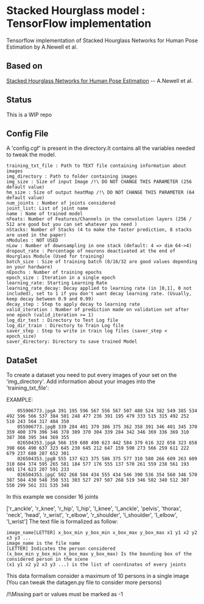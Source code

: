 # Stacked Hourglass model : TensorFlow implementation
Tensorflow implementation of Stacked Hourglass Networks for Human Pose Estimation by A.Newell et al.
## Based on
[Stacked Hourglass Networks for Human Pose Estimation](https://arxiv.org/abs/1603.06937) -- A.Newell et al.
## Status
This is a WIP repo

## Config File
A 'config.cgf' is present in the directory.It contains all the variables needed to tweak the model.
	
	training_txt_file : Path to TEXT file containing information about images
	img_directory : Path to folder containing images
	img_size : Size of input Image /!\ DO NOT CHANGE THIS PARAMETER (256 default value)
	hm_size : Size of output heatMap /!\ DO NOT CHANGE THIS PARAMETER (64 default value)
	num_joints : Number of joints considered
	joint_list: List of joint name
	name : Name of trained model
	nFeats: Number of Features/Channels in the convolution layers (256 / 512 are good but you can set whatever you need )
	nStacks: Number of Stacks (4 to make the faster prediction, 8 stacks are used in the paper)
	nModules : NOT USED
	nLow : Number of downsampling in one stack (default: 4 => dim 64->4)
	dropout_rate : Percentage of neurons deactivated at the end of Hourglass Module (Used for training)
	batch_size : Size of training batch (8/16/32 are good values depending on your hardware)
	nEpochs : Number of training epochs
	epoch_size : Iteration in a single epoch
	learning_rate: Starting Learning Rate
	learning_rate_decay: Decay applied to learning rate (in ]0,1], 0 not included), set to 1 if you don't want decay learning rate. (Usually, keep decay between 0.9 and 0.99)
	decay_step : Step to apply decay to learning rate
	valid_iteration : Number of prediction made on validation set after one epoch (valid_iteration >= 1)
	log_dir_test : Directory to Test Log file
	log_dir_train : Directory to Train Log file
	saver_step : Step to write in train log files (saver_step < epoch_size)
	saver_directory: Directory to save trained Model
## DataSet
To create a dataset you need to put every images of your set on the 'img_directory'.
Add information about your images into the 'training_txt_file':

EXAMPLE:

		055906773.jpgA 391 195 596 567 556 567 507 480 524 382 549 385 534 492 596 566 537 384 501 248 477 236 391 195 479 333 515 315 492 252 510 243 564 317 484 350
		055906773.jpgB 339 284 401 379 386 375 362 358 391 346 401 345 370 359 400 379 396 346 378 309 370 304 339 284 342 346 369 336 369 310 387 308 395 344 369 355
		026504353.jpgA 566 159 680 490 623 442 584 379 616 322 658 323 658 398 666 490 637 323 645 230 645 212 647 159 590 273 566 259 611 222 679 237 680 287 652 301
		026504353.jpgB 555 137 623 375 586 375 577 310 580 266 609 263 609 310 604 374 595 265 581 184 577 176 555 137 570 261 559 238 561 193 601 174 623 207 591 233
		026504353.jpgC 502 268 584 434 555 434 546 390 536 354 560 346 570 387 584 430 548 350 531 303 527 297 507 268 519 346 502 340 512 307 550 299 561 331 535 348
In this example we consider 16 joints

['r_anckle', 'r_knee', 'r_hip', 'l_hip', 'l_knee', 'l_anckle', 'pelvis', 'thorax', 'neck', 'head', 'r_wrist', 'r_elbow', 'r_shoulder', 'l_shoulder', 'l_elbow', 'l_wrist']
The text file is formalized as follow:

	image_name[LETTER] x_box_min y_box_min x_box_max y_box_max x1 y1 x2 y2 x3 y3 ...
	image_name is the file name
	[LETTER] Indicates the person considered
	(x_box_min y_box_min x_box_max y_box_max) Is the bounding box of the considered person in the scene
	(x1 y1 x2 y2 x3 y3 ...) is the list of coordinates of every joints

This data formalism consider a maximum of 10 persons in a single image (You can tweak the datagen.py file to consider more persons)

/!\Missing part or values must be marked as -1
